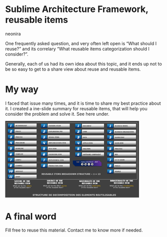 Sublime Architecture Framework, reusable items
================
neonira

One frequently asked question, and very often left open is “What should
I reuse?” and its correlary “What reusable items categorization should I
consider?”.

Generally, each of us had its own idea about this topic, and it ends up
not to be so easy to get to a share view about reuse and reusable items.

# My way

I faced that issue many times, and it is time to share my best practice
about it. I created a ine-slide summary for reusable items, that will
help you consider the problem and solve it. See here under.

<img src="../images/saf/b/saf-transversal-reuse.png" width="85%" />

# A final word

Fill free to reuse this material. Contact me to know more if needed.
